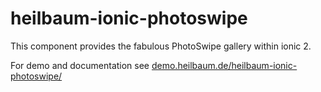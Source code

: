 # heilbaum-ionic-photoswipe
This component provides the fabulous PhotoSwipe gallery within ionic 2.

For demo and documentation see [demo.heilbaum.de/heilbaum-ionic-photoswipe/](https://demo.heilbaum.de/heilbaum-ionic-photoswipe/)